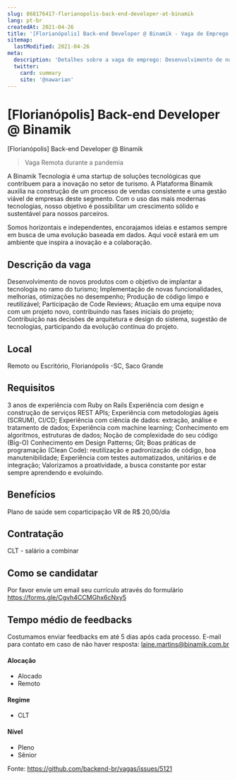 ```yaml
---
slug: 868176417-florianopolis-back-end-developer-at-binamik
lang: pt-br
createdAt: 2021-04-26
title: '[Florianópolis] Back-end Developer @ Binamik - Vaga de Emprego'
sitemap:
  lastModified: 2021-04-26
meta:
  description: 'Detalhes sobre a vaga de emprego: Desenvolvimento de novos produtos com o objetivo de implantar a tecnologia no ramo do turismo; Implementação de novas funcionalidades, melhorias, otimizações no desempenho; Produção de código limpo e reutilizável; Participação de Code Reviews; Atuação em uma equipe nova com um projeto novo, contribuindo nas fases iniciais do projeto; Contribuição nas decisões de arquitetura e design do sistema, sugestão de tecnologias, participando da evolução contínua do projeto.'
  twitter:
    card: summary
    site: '@nawarian'
---
```


# [Florianópolis] Back-end Developer @ Binamik

[Florianópolis] Back-end Developer @ Binamik

> Vaga Remota durante a pandemia

A Binamik Tecnologia é uma startup de soluções tecnológicas que contribuem para a inovação no setor de turismo. A Plataforma Binamik auxilia na construção de um processo de vendas consistente e uma gestão viável de empresas deste segmento. Com o uso das mais modernas tecnologias, nosso objetivo é possibilitar um crescimento sólido e sustentável para nossos parceiros. 

Somos horizontais e independentes, encorajamos ideias e estamos sempre em busca de uma evolução baseada em dados. Aqui você estará em um ambiente que inspira a inovação e a colaboração.

## Descrição da vaga
Desenvolvimento de novos produtos com o objetivo de implantar a tecnologia no ramo do turismo;
Implementação de novas funcionalidades, melhorias, otimizações no desempenho;
Produção de código limpo e reutilizável;
Participação de Code Reviews;
Atuação em uma equipe nova com um projeto novo, contribuindo nas fases iniciais do projeto;
Contribuição nas decisões de arquitetura e design do sistema, sugestão de tecnologias, participando da evolução contínua do projeto.

## Local
Remoto ou Escritório, Florianópolis -SC, Saco Grande

## Requisitos
3 anos de experiência com Ruby on Rails
Experiência com design e construção de serviços REST APIs;
Experiência com metodologias ágeis (SCRUM), CI/CD;
Experiência com ciência de dados: extração, análise e tratamento de dados;
Experiência com machine learning;
Conhecimento em algoritmos, estruturas de dados;
Noção de complexidade do seu código (Big-O)
Conhecimento em Design Patterns;
Git;
Boas práticas de programação (Clean Code): reutilização e padronização de código, boa manutenibilidade;
Experiência com testes automatizados, unitários e de integração;
Valorizamos a proatividade, a busca constante por estar sempre aprendendo e evoluindo.

## Benefícios
Plano de saúde sem coparticipação
VR de R$ 20,00/dia

## Contratação
CLT - salário a combinar

## Como se candidatar
Por favor envie um email seu currículo através do formulário https://forms.gle/Cgvh4CCMGhx6cNxy5

## Tempo médio de feedbacks
Costumamos enviar feedbacks em até 5 dias após cada processo.
E-mail para contato em caso de não haver resposta: laine.martins@binamik.com.br

#### Alocação
- Alocado
- Remoto

#### Regime
- CLT

#### Nível
- Pleno
- Sênior


Fonte: https://github.com/backend-br/vagas/issues/5121
